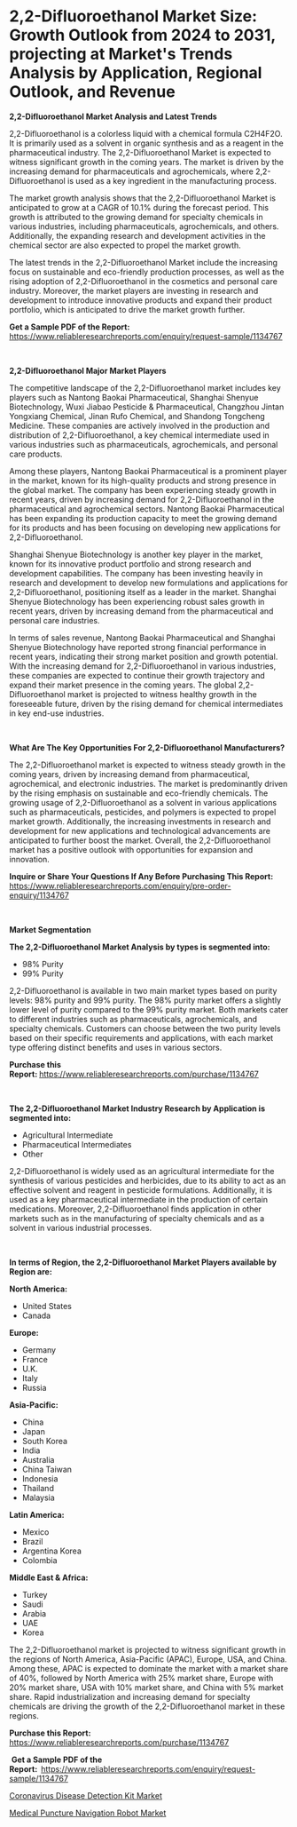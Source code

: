 <p><h1>2,2-Difluoroethanol Market Size: Growth Outlook from 2024 to 2031, projecting at Market's Trends Analysis by Application, Regional Outlook, and Revenue</h1></p><p><strong>2,2-Difluoroethanol Market Analysis and Latest Trends</strong></p>
<p><p>2,2-Difluoroethanol is a colorless liquid with a chemical formula C2H4F2O. It is primarily used as a solvent in organic synthesis and as a reagent in the pharmaceutical industry. The 2,2-Difluoroethanol Market is expected to witness significant growth in the coming years. The market is driven by the increasing demand for pharmaceuticals and agrochemicals, where 2,2-Difluoroethanol is used as a key ingredient in the manufacturing process.</p><p>The market growth analysis shows that the 2,2-Difluoroethanol Market is anticipated to grow at a CAGR of 10.1% during the forecast period. This growth is attributed to the growing demand for specialty chemicals in various industries, including pharmaceuticals, agrochemicals, and others. Additionally, the expanding research and development activities in the chemical sector are also expected to propel the market growth.</p><p>The latest trends in the 2,2-Difluoroethanol Market include the increasing focus on sustainable and eco-friendly production processes, as well as the rising adoption of 2,2-Difluoroethanol in the cosmetics and personal care industry. Moreover, the market players are investing in research and development to introduce innovative products and expand their product portfolio, which is anticipated to drive the market growth further.</p></p>
<p><strong>Get a Sample PDF of the Report:&nbsp;</strong> <a href="https://www.reliableresearchreports.com/enquiry/request-sample/1134767">https://www.reliableresearchreports.com/enquiry/request-sample/1134767</a></p>
<p>&nbsp;</p>
<p><strong>2,2-Difluoroethanol Major Market Players</strong></p>
<p><p>The competitive landscape of the 2,2-Difluoroethanol market includes key players such as Nantong Baokai Pharmaceutical, Shanghai Shenyue Biotechnology, Wuxi Jiabao Pesticide & Pharmaceutical, Changzhou Jintan Yongxiang Chemical, Jinan Rufo Chemical, and Shandong Tongcheng Medicine. These companies are actively involved in the production and distribution of 2,2-Difluoroethanol, a key chemical intermediate used in various industries such as pharmaceuticals, agrochemicals, and personal care products.</p><p>Among these players, Nantong Baokai Pharmaceutical is a prominent player in the market, known for its high-quality products and strong presence in the global market. The company has been experiencing steady growth in recent years, driven by increasing demand for 2,2-Difluoroethanol in the pharmaceutical and agrochemical sectors. Nantong Baokai Pharmaceutical has been expanding its production capacity to meet the growing demand for its products and has been focusing on developing new applications for 2,2-Difluoroethanol.</p><p>Shanghai Shenyue Biotechnology is another key player in the market, known for its innovative product portfolio and strong research and development capabilities. The company has been investing heavily in research and development to develop new formulations and applications for 2,2-Difluoroethanol, positioning itself as a leader in the market. Shanghai Shenyue Biotechnology has been experiencing robust sales growth in recent years, driven by increasing demand from the pharmaceutical and personal care industries.</p><p>In terms of sales revenue, Nantong Baokai Pharmaceutical and Shanghai Shenyue Biotechnology have reported strong financial performance in recent years, indicating their strong market position and growth potential. With the increasing demand for 2,2-Difluoroethanol in various industries, these companies are expected to continue their growth trajectory and expand their market presence in the coming years. The global 2,2-Difluoroethanol market is projected to witness healthy growth in the foreseeable future, driven by the rising demand for chemical intermediates in key end-use industries.</p></p>
<p>&nbsp;</p>
<p><strong>What Are The Key Opportunities For 2,2-Difluoroethanol Manufacturers?</strong></p>
<p><p>The 2,2-Difluoroethanol market is expected to witness steady growth in the coming years, driven by increasing demand from pharmaceutical, agrochemical, and electronic industries. The market is predominantly driven by the rising emphasis on sustainable and eco-friendly chemicals. The growing usage of 2,2-Difluoroethanol as a solvent in various applications such as pharmaceuticals, pesticides, and polymers is expected to propel market growth. Additionally, the increasing investments in research and development for new applications and technological advancements are anticipated to further boost the market. Overall, the 2,2-Difluoroethanol market has a positive outlook with opportunities for expansion and innovation.</p></p>
<p><strong>Inquire or Share Your Questions If Any Before Purchasing This Report:</strong> <a href="https://www.reliableresearchreports.com/enquiry/pre-order-enquiry/1134767">https://www.reliableresearchreports.com/enquiry/pre-order-enquiry/1134767</a></p>
<p>&nbsp;</p>
<p><strong>Market Segmentation</strong></p>
<p><strong>The 2,2-Difluoroethanol Market Analysis by types is segmented into:</strong></p>
<p><ul><li>98% Purity</li><li>99% Purity</li></ul></p>
<p><p>2,2-Difluoroethanol is available in two main market types based on purity levels: 98% purity and 99% purity. The 98% purity market offers a slightly lower level of purity compared to the 99% purity market. Both markets cater to different industries such as pharmaceuticals, agrochemicals, and specialty chemicals. Customers can choose between the two purity levels based on their specific requirements and applications, with each market type offering distinct benefits and uses in various sectors.</p></p>
<p><strong>Purchase this Report:&nbsp;</strong><a href="https://www.reliableresearchreports.com/purchase/1134767">https://www.reliableresearchreports.com/purchase/1134767</a></p>
<p>&nbsp;</p>
<p><strong>The 2,2-Difluoroethanol Market Industry Research by Application is segmented into:</strong></p>
<p><ul><li>Agricultural Intermediate</li><li>Pharmaceutical Intermediates</li><li>Other</li></ul></p>
<p><p>2,2-Difluoroethanol is widely used as an agricultural intermediate for the synthesis of various pesticides and herbicides, due to its ability to act as an effective solvent and reagent in pesticide formulations. Additionally, it is used as a key pharmaceutical intermediate in the production of certain medications. Moreover, 2,2-Difluoroethanol finds application in other markets such as in the manufacturing of specialty chemicals and as a solvent in various industrial processes.</p></p>
<p>&nbsp;</p>
<p><strong>In terms of Region, the 2,2-Difluoroethanol Market Players available by Region are:</strong></p>
<p>
    <p> <strong> North America: </strong>
        <ul>
            <li>United States</li>
            <li>Canada</li>
        </ul>
        </p> 
    <p> <strong> Europe: </strong>
        <ul>
            <li>Germany</li>
            <li>France</li>
            <li>U.K.</li>
            <li>Italy</li>
            <li>Russia</li>
        </ul>
        </p> 
    <p> <strong> Asia-Pacific: </strong>
        <ul>
            <li>China</li>
            <li>Japan</li>
            <li>South Korea</li>
            <li>India</li>
            <li>Australia</li>
            <li>China Taiwan</li>
            <li>Indonesia</li>
            <li>Thailand</li>
            <li>Malaysia</li>
        </ul>
        </p> 
    <p> <strong> Latin America: </strong>
        <ul>
            <li>Mexico</li>
            <li>Brazil</li>
            <li>Argentina Korea</li>
            <li>Colombia</li>
        </ul>
        </p> 
    <p> <strong> Middle East & Africa: </strong>
        <ul>
            <li>Turkey</li>
            <li>Saudi</li>
            <li>Arabia</li>
            <li>UAE</li>
            <li>Korea</li>
        </ul>
    </p>
    </p>
<p><p>The 2,2-Difluoroethanol market is projected to witness significant growth in the regions of North America, Asia-Pacific (APAC), Europe, USA, and China. Among these, APAC is expected to dominate the market with a market share of 40%, followed by North America with 25% market share, Europe with 20% market share, USA with 10% market share, and China with 5% market share. Rapid industrialization and increasing demand for specialty chemicals are driving the growth of the 2,2-Difluoroethanol market in these regions.</p></p>
<p><strong>Purchase this Report: </strong><a href="https://www.reliableresearchreports.com/purchase/1134767">https://www.reliableresearchreports.com/purchase/1134767</a></p>
<p>&nbsp;<strong>Get a Sample PDF of the Report:&nbsp;&nbsp;</strong><a href="https://www.reliableresearchreports.com/enquiry/request-sample/1134767">https://www.reliableresearchreports.com/enquiry/request-sample/1134767</a></p>
<p><strong></strong></p>
<p><p><a href="https://issuu.com/reportprime-2/docs/coronavirus-disease-detection-kit-market-size-2030">Coronavirus Disease Detection Kit Market</a></p><p><a href="https://issuu.com/reportprime-2/docs/medical-puncture-navigation-robot-market-size-2030">Medical Puncture Navigation Robot Market</a></p></p>
